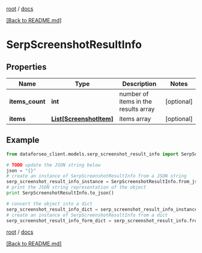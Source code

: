 [root](./../ "root") / [docs](./ "docs")

[[Back to README.md]](./../README.md "[Back to README.md]")

# SerpScreenshotResultInfo

## Properties

Name | Type | Description | Notes
------------ | ------------- | ------------- | -------------
**items_count** | **int** | number of items in the results array | [optional]
**items** | [**List[ScreenshotItem]**](ScreenshotItem.md) | items array | [optional]

## Example

```python
from dataforseo_client.models.serp_screenshot_result_info import SerpScreenshotResultInfo

# TODO update the JSON string below
json = "{}"
# create an instance of SerpScreenshotResultInfo from a JSON string
serp_screenshot_result_info_instance = SerpScreenshotResultInfo.from_json(json)
# print the JSON string representation of the object
print SerpScreenshotResultInfo.to_json()

# convert the object into a dict
serp_screenshot_result_info_dict = serp_screenshot_result_info_instance.to_dict()
# create an instance of SerpScreenshotResultInfo from a dict
serp_screenshot_result_info_form_dict = serp_screenshot_result_info.from_dict(serp_screenshot_result_info_dict)
```

  

[root](./../ "root") / [docs](./ "docs")

[[Back to README.md]](./../README.md "[Back to README.md]")